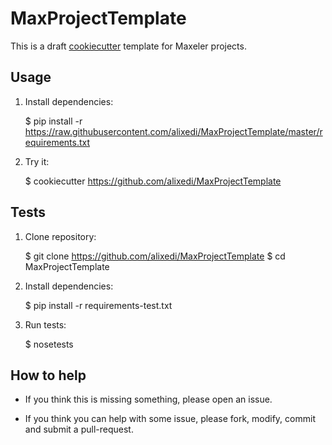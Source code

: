 MaxProjectTemplate
==================

This is a draft [cookiecutter](https://github.com/audreyr/cookiecutter) template for Maxeler projects.


Usage
-----

1. Install dependencies:

    $ pip install -r https://raw.githubusercontent.com/alixedi/MaxProjectTemplate/master/requirements.txt

2. Try it:

    $ cookiecutter https://github.com/alixedi/MaxProjectTemplate



Tests
-----

1. Clone repository:

	$ git clone https://github.com/alixedi/MaxProjectTemplate
	$ cd MaxProjectTemplate

2. Install dependencies:

    $ pip install -r requirements-test.txt

2. Run tests:

    $ nosetests



How to help
-----------

* If you think this is missing something, please open an issue.

* If you think you can help with some issue, please fork, modify, commit and submit a pull-request.

